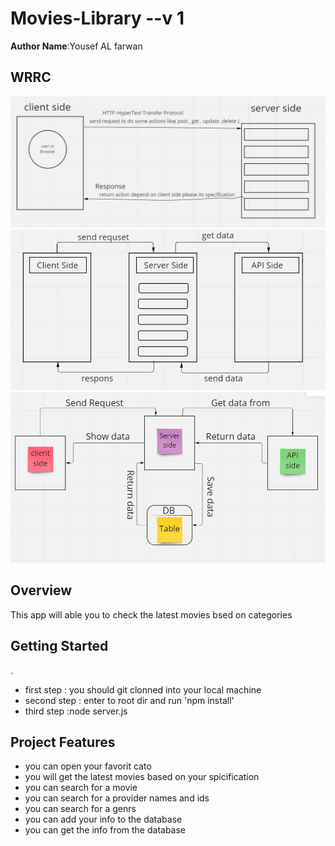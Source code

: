 # Movies-Library --v 1

**Author Name**:Yousef AL farwan

## WRRC

![WRRC image ](./assets/Screenshot%202022-04-28%20045503.jpg)
![WRRC image ](./assets/API%20process%20image%20.jpg)
![web request response cycle image ](./assets/clinet_server_api_db.jpg)

## Overview

This app  will able you to check the latest movies bsed on categories

## Getting Started

<!-- What are the steps that a user must take in order to build this app on their own machine and get it running? -->.

- first step :
you should git clonned into your local machine
- second step :
enter to root dir and run 'npm install'
- third step :node server.js

## Project Features
<!-- What are the features included in you app -->
- you can open your favorit cato
- you will get the latest movies based on your spicification
- you can search for a movie
- you can search for a provider names and ids
- you can search for a genrs
- you can add your info to the database
- you can get the info from the database
